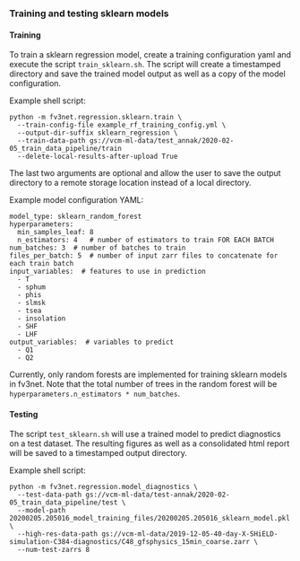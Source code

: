 ### Training and testing sklearn models

#### Training
To train a sklearn regression model, create a training configuration yaml and execute 
the script `train_sklearn.sh`. The script will create a timestamped directory and save
the trained model output as well as a copy of the model configuration.

Example shell script:
```
python -m fv3net.regression.sklearn.train \
  --train-config-file example_rf_training_config.yml \
  --output-dir-suffix sklearn_regression \
  --train-data-path gs://vcm-ml-data/test_annak/2020-02-05_train_data_pipeline/train
  --delete-local-results-after-upload True
```
The last two arguments are optional and allow the user to save the output directory to 
a remote storage location instead of a local directory.

Example model configuration YAML:
```
model_type: sklearn_random_forest
hyperparameters:
  min_samples_leaf: 8
  n_estimators: 4   # number of estimators to train FOR EACH BATCH
num_batches: 3  # number of batches to train
files_per_batch: 5  # number of input zarr files to concatenate for each train batch
input_variables:  # features to use in prediction
  - T
  - sphum
  - phis
  - slmsk
  - tsea
  - insolation
  - SHF
  - LHF
output_variables:  # variables to predict
  - Q1
  - Q2

```
Currently, only random forests are implemented for training sklearn models in fv3net.
Note that the total number of trees in the random forest will be 
`hyperparameters.n_estimators * num_batches`.


#### Testing
The script `test_sklearn.sh` will use a trained model to predict diagnostics on a test
dataset. The resulting figures as well as a consolidated html report will be saved to
a timestamped output directory. 

Example shell script:
```
python -m fv3net.regression.model_diagnostics \
  --test-data-path gs://vcm-ml-data/test-annak/2020-02-05_train_data_pipeline/test \
  --model-path 20200205.205016_model_training_files/20200205.205016_sklearn_model.pkl \
  --high-res-data-path gs://vcm-ml-data/2019-12-05-40-day-X-SHiELD-simulation-C384-diagnostics/C48_gfsphysics_15min_coarse.zarr \
  --num-test-zarrs 8
```